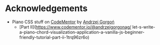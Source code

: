 


# Acknowledgements

- Piano CSS stuff on [CodeMentor](https://www.codementor.io/@andrzejgorgonag/let-s-write-a-piano-chord-visualization-application-a-vanilla-js-beginner-friendly-tutorial-part-i-1tk43t2rqh)
  by [Andrzej Gorgoń](https://www.codementor.io/@andrzejgorgonag)
  - [Part II](https://www.codementor.io/@andrzejgorgonag/ let-s-write-a-piano-chord-visualization-application-a-vanilla-js-beginner-friendly-tutorial-part-ii-1trq96zr6o)
  
  
